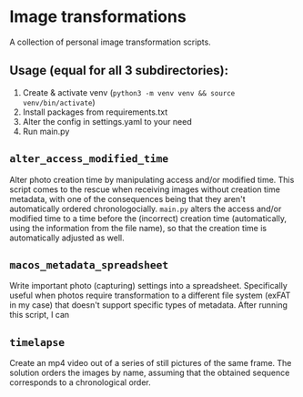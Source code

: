 # Image transformations

A collection of personal image transformation scripts.

## Usage (equal for all 3 subdirectories):
1. Create & activate venv (`python3 -m venv venv && source venv/bin/activate`)
2. Install packages from requirements.txt
2. Alter the config in settings.yaml to your need
3. Run main.py

## `alter_access_modified_time`

Alter photo creation time by manipulating access and/or modified time. This script comes to the rescue when receiving images without creation time metadata, with one of the consequences being that they aren't automatically ordered chronologocially. `main.py` alters the access and/or modified time to a time before the (incorrect) creation time (automatically, using the information from the file name), so that the creation time is automatically adjusted as well.

## `macos_metadata_spreadsheet`

Write important photo (capturing) settings into a spreadsheet. Specifically useful when photos require transformation to a different file system (exFAT in my case) that doesn't support specific types of metadata. After running this script, I can 

## `timelapse`

Create an mp4 video out of a series of still pictures of the same frame. The solution orders the images by name, assuming that the obtained sequence corresponds to a chronological order.
